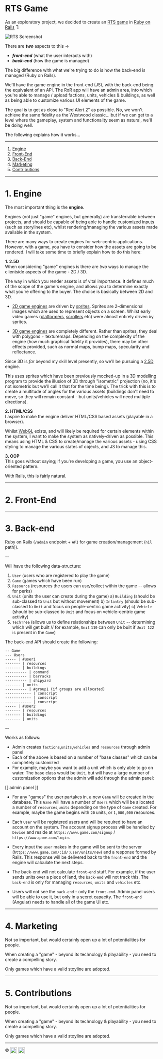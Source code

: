 # RTS Game
As an exploratory project, we decided to create an [RTS game](https://en.wikipedia.org/wiki/Real-time_strategy) in [Ruby on Rails](https://www.rubyonrails.org/) ↴

![RTS Screenshot](https://wallpaperaccess.com/full/708596.jpg)

There are ***two*** aspects to this →

 - ***front-end*** (what the user interacts with)
 - ***back-end*** (how the game is managed)

The big difference with what we're trying to do is how the back-end is managed (Ruby on Rails).

We'll have the game engine in the front-end (JS), with the back-end being the equivalent of an API. The RoR app will have an admin area, into which you're able to manage / upload factions, units, vehicles & buildings, as well as being able to customize various UI elements of the game.

The goal is to get as close to "Red Alert 2" as possible. No, we won't achieve the same fidelity as the Westwood classic... but if we can get to a level where the gameplay, system and functionality seem as natural, we'll be doing well.

The following explains how it works...

----

1. [Engine][engine]
2. [Front-End][front-end]
3. [Back-End][back-end]
4. [Marketing][marketing]
5. [Contributions][contributions]

----

<!-- ################################### -->
<!--               Engine                -->
<!-- ################################### -->

# 1. Engine

The most important thing is the **engine**.

Engines (not just "game" engines, but generally) are transferrable between projects, and should be capable of being able to handle customized inputs (such as storylines etc), whilst rendering/managing the various assets made available in the system.

There are many ways to create engines for web-centric applications. However, with a game, you have to consider how the assets are going to be rendered. I will take some time to briefly explain how to do this here:

**1. 2.5D**<br />
When considering "game" engines is there are *two* ways to manage the clientside aspects of the game - 2D / 3D.

The way in which you render assets is of vital importance. It defines much of the scope of the game's engine, and allows you to determine exactly what you're offering to the buyer. The choice is basically between 2D and 3D.

 - [2D game engines](https://en.wikipedia.org/wiki/2D_computer_graphics) are driven by [sprites](https://en.wikipedia.org/wiki/Sprite_(computer_graphics)). Sprites are 2-dimensional images which are used to represent objects on a screen. Whilst early video games ([platformers](https://en.wikipedia.org/wiki/Platform_game), [scrollers](https://en.wikipedia.org/wiki/Side-scrolling_video_game) etc) were almost entirely driven by sprites.
 
 - [3D game engines](https://en.wikipedia.org/wiki/3D_computer_graphics) are completely different. Rather than sprites, they deal with polygons + texturemaps. Depending on the complexity of the engine (how much graphical fidelity it provides), there may be other effects provided, such as normal maps, bump maps, specularity and reflectance. 
  
Since 3D is *far* beyond my skill level presently, so we'll be pursuing a [2.5D](https://en.wikipedia.org/wiki/2.5D) engine. 
 
This uses sprites which have been previously mocked-up in a 3D modelling program to provide the illusion of 3D through "isometric" projection (no, it's not isometric but we'll call it that for the time being). The trick with this is to create a multitude of angles for the various assets (buildings don't need to move, so they will remain constant - but units/vehicles will need multiple directions).
 
 **2. HTML/CSS**<br />
I aspire to make the engine deliver HTML/CSS based assets (playable in a browser).

Whilst [WebGL](https://developer.mozilla.org/en-US/docs/Web/API/WebGL_API) exists, and will likely be required for certain elements within the system, I want to make the system as natively-driven as possible. This means using HTML & CSS to create/manage the various assets - using CSS styling to manage the various states of objects, and JS to manage this.

**3. OOP**<br />
This goes without saying; if you're developing a game, you use an object-oriented pattern.

With Rails, this is fairly natural.

----

<!-- ################################### -->
<!--              Front-End              -->
<!-- ################################### -->

# 2. Front-End


----

<!-- ################################### -->
<!--              Back-End               -->
<!-- ################################### -->

# 3. Back-end
Ruby on Rails (`/admin` endpoint + `API` for game creation/management (`nil` path)).

--

Will have the following data-structure:

1. `User` (users who are registered to play the game)
2. `Game` (games which have been run)
3. `Resource` (resources the users can use/collect within the game -- allows for perks)
4. `Unit` (units the user can create during the game)
a) `Building` (should be sub-classed to `Unit` but without movement)
b) `Infantry` (should be sub-classed to `Unit` and focus on people-centric game activity)
c) `Vehicle`  (should be sub-classed to `Unit` and focus on vehicle-centric game activity)
5. `TechTree` (allows us to define relationships between `Unit` -- determining which will get built // for example, `Unit` `110` can only be built if `Unit 122` is present in the `Game`)

The back-end API should create the following:

```
-- Game
--- Users
----- | #user1
------- | resources
------- | buildings
---------- | command
---------- | barracks
---------- | shipyard
------- | units
---------- | #group1 (if groups are allocated)
------------ | conscript
------------ | conscript
------------ | conscript
----- | #user2
------- | resources
------- | buildings
------- | units
```


--

Works as follows:

 - Admin creates `factions`,`units`,`vehicles` and `resources` through admin panel
 - Each of the above is based on a number of "base classes" which can be completely customized
 - For example, maybe you want to add a unit which is only able to go on water. The base class would be `Unit`, but will have a large number of customization options that the admin will add through the admin panel:
 
 [[ admin panel ]]
 
  - For any "games" the user partakes in, a new `Game` will be created in the database. This `Game` will have a number of `Users` which will be allocated a number of `resources`,`units` depending on the type of `Game` created. For example, maybe the game begins with `20` units, or `1,000,000` resources.
  
  - Each `User` will be registered users and will be required to have an account on the system. The account signup process will be handled by `Devise` and reside at `https://www.game.com/signup` / `https://www.game.com/login`.
  
  - Every input the `user` makes in the game will be sent to the server (`https://www.game.com/:id/:user/units/new`) and a response formed by Rails. This response will be delivered back to the `front-end` and the engine will calculate the next steps.
  
  - The back-end will not calculate `front-end` stuff. For example, if the user sends units over a piece of land, the `back-end` will not track this. The `back-end` is only for managing `resources`, `units` and `vehicles` etc.
  
  - Users will not see the `back-end` - only the `front-end`. Admin panel users will be able to use it, but only in a secret capacity. The `front-end` (Angular) needs to handle all of the game UI etc.

----

<!-- ################################### -->
<!--              Marketing              -->
<!-- ################################### -->

# 4. Marketing
Not so important, but would certainly open up a lot of potentialities for people.

When creating a "game" - beyond its technology & playability - you need to create a compelling story.

Only games which have a valid stoyline are adopted.

----

<!-- ################################### -->
<!--            Contributions            -->
<!-- ################################### -->

# 5. Contributions
Not so important, but would certainly open up a lot of potentialities for people.

When creating a "game" - beyond its technology & playability - you need to create a compelling story.

Only games which have a valid stoyline are adopted.

----

<!-- ################################### -->
<!--             Copyright               -->
<!-- ################################### -->

:copyright: <a href="http://www.fl.co.uk" align="absmiddle" ><img src="readme/fl.jpg" height="22" align="absmiddle" /></a> <a href="http://stackoverflow.com/users/1143732/richard-peck?tab=profile" align="absmiddle" ><img src="https://avatars0.githubusercontent.com/u/1104431" height="22" align="absmiddle" /></a>

<!-- ################################### -->
<!--               Setup                 -->
<!-- ################################### -->

<!-- Refs -->
<!-- Comments http://stackoverflow.com/a/20885980/1143732 -->
<!-- Images   https://github.com/adam-p/markdown-here/wiki/Markdown-Cheatsheet#images -->

<!-- Images -->
[banner]:readme/banner.jpg

<!-- Links -->
[rubygems]: http://rubygems.org/gems/exception_handler

<!-- Local Links -->
[engine]:        #1-engine
[front-end]:     #2-front-end
[back-end]:      #3-back-end
[marketing]:     #4-marketing
[contributions]: #5-contributions

<!-- ################################### -->
<!-- ################################### -->
